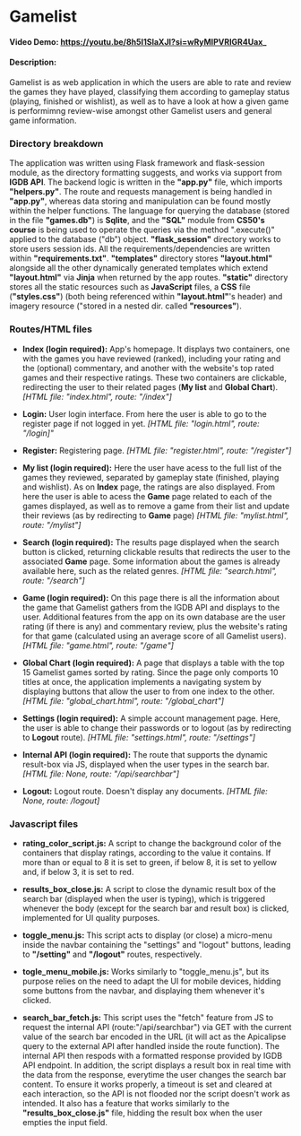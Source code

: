 # Gamelist

#### Video Demo: https://youtu.be/8h5I1SlaXJI?si=wRyMIPVRlGR4Uax_

#### Description:

Gamelist is as web application in which the users are able to rate and review the games they have played, classifying them according to gameplay status (playing, finished or wishlist), as well as to have a look at how a given game is performimng review-wise amongst other Gamelist users and general game information.

### Directory breakdown

The application was written using Flask framework and flask-session module, as the directory formatting suggests, and works via support from **IGDB API**. The backend logic is written in the **"app.py"** file, which imports **"helpers.py"**. The route and requests management is being handled in **"app.py"**, whereas data storing and manipulation can be found mostly within the helper functions. The language for querying the database (stored in the file **"games.db"**) is **Sqlite**, and the **"SQL"** module from **CS50's course** is being used to operate the queries via the method ".execute()" applied to the database ("db") object. **"flask_session"** directory works to store users session ids. All the requirements/dependencies are written within **"requirements.txt"**. **"templates"** directory stores **"layout.html"** alongside all the other dynamically generated templates which extend **"layout.html"** via **Jinja** when returned by the app routes. **"static"** directory stores all the static resources such as **JavaScript** files, a **CSS** file (**"styles.css"**) (both being referenced within **"layout.html"**'s header) and imagery resource ("stored in a nested dir. called **"resources"**).

### Routes/HTML files

- **Index (login required):** App's homepage. It displays two containers, one with the games you have reviewed (ranked), including your rating and the (optional) commentary, and another with the website's top rated games and their respective ratings. These two containers are clickable, redirecting the user to their related pages (**My list** and **Global Chart**). *[HTML file: "index.html", route: "/index"]*

- **Login:** User login interface. From here the user is able to go to the register page if not logged in yet. *[HTML file: "login.html", route: "/login]"*

- **Register:** Registering page. *[HTML file: "register.html", route: "/register"]*

- **My list (login required):** Here the user have acess to the full list of the games they reviewed, separated by gameplay state (finished, playing and wishlist). As on **Index** page, the ratings are also displayed. From here the user is able to acess the **Game** page related to each of the games displayed, as well as to remove a game from their list and update their reviews (as by redirecting to **Game** page) *[HTML file: "mylist.html", route: "/mylist"]*

- **Search (login required):** The results page displayed when the search button is clicked, returning clickable results that redirects the user to the associated **Game** page. Some information about the games is already available here, such as the related genres. *[HTML file: "search.html", route: "/search"]*

- **Game (login required):** On this page there is all the information about the game that Gamelist gathers from the IGDB API and displays to the user. Additional features from the app on its own database are the user rating (if there is any) and commentary review, plus the website's rating for that game (calculated using an average score of all Gamelist users). *[HTML file: "game.html", route: "/game"]*

- **Global Chart (login required):** A page that displays a table with the top 15 Gamelist games sorted by rating. Since the page only comports 10 titles at once, the application implements a navigating system by displaying buttons that allow the user to from one index to the other. *[HTML file: "global_chart.html", route: "/global_chart"]*

- **Settings (login required):** A simple account management page. Here, the user is able to change their passwords or to logout (as by redirecting to **Logout** route). *[HTML file: "settings.html", route: "/settings"]*

- **Internal API (login required):** The route that supports the dynamic result-box via JS, displayed when the user types in the search bar. *[HTML file: None, route: "/api/searchbar"]*

- **Logout:** Logout route. Doesn't display any documents. *[HTML file: None, route: /logout]*

### Javascript files

- **rating_color_script.js:** A script to change the background color of the containers that display ratings, according to the value it contains. If more than or equal to 8 it is set to green, if below 8, it is set to yellow and, if below 3, it is set to red.

- **results_box_close.js:** A script to close the dynamic result box of the search bar (displayed when the user is typing), which is triggered whenever the body (except for the search bar and result box) is clicked, implemented for UI quality purposes.

- **toggle_menu.js:** This script acts to display (or close) a micro-menu inside the navbar containing the "settings" and "logout" buttons, leading to **"/setting"** and **"/logout"** routes, respectively.

- **togle_menu_mobile.js:** Works similarly to "toggle_menu.js", but its purpose relies on the need to adapt the UI for mobile devices, hidding some buttons from the navbar, and displaying them whenever it's clicked.

- **search_bar_fetch.js:** This script uses the "fetch" feature from JS to request the internal API (route:"/api/searchbar") via GET with the current value of the search bar encoded in the URL (it will act as the Apicalipse query to the external API after handled inside the route function). The internal API then respods with a formatted response provided by IGDB API endpoint. In addition, the script displays a result box in real time with the data from the response, everytime the user changes the search bar content. To ensure it works properly, a timeout is set and cleared at each interaction, so the API is not flooded nor the script doesn't work as intended. It also has a feature that works similarly to the **"results_box_close.js"** file, hidding the result box when the user empties the input field.






